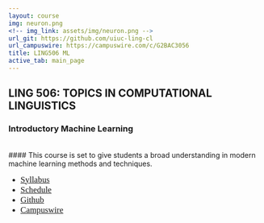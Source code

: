 ```yaml
---
layout: course
img: neuron.png
<!-- img_link: assets/img/neuron.png -->
url_git: https://github.com/uiuc-ling-cl
url_campuswire: https://campuswire.com/c/G2BAC3056
title: LING506 ML
active_tab: main_page 
---
```


## LING 506: TOPICS IN COMPUTATIONAL LINGUISTICS
### Introductory Machine Learning
<br/>
#### This course is set to give students a broad understanding in modern machine learning methods and techniques.

* <span style="font-family:Papyrus; font-size:1.2em;">[Syllabus](syllabus.html)</span>
* <span style="font-family:Papyrus; font-size:1.2em;">[Schedule](schedule.html)</span>
* <span style="font-family:Papyrus; font-size:1.2em;">[Github](https://github.com/uiuc-ling-cl)</span>
* <span style="font-family:Papyrus; font-size:1.2em;">[Campuswire](https://campuswire.com/c/G2BAC3056)</span>
